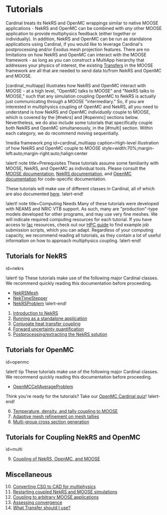 # Tutorials

Cardinal treats its NekRS and OpenMC wrappings similar to native
MOOSE applications - NekRS and OpenMC can be combined with *any* other MOOSE application
to provide multiphysics feedback (either together or individually). In addition,
NekRS and OpenMC can be run as standalone applications using Cardinal, if you would
like to leverage Cardinal's postprocessing and/or Exodus mesh projection features.
There are no limitations on
how NekRS and OpenMC can interact with the MOOSE framework - as long as you can
construct a MultiApp hierarchy that addresses your physics of interest, the existing
[Transfers](Transfers/index.md) in the MOOSE
framework are all that are needed to send data to/from NekRS and OpenMC and MOOSE.

[cardinal_multiapp] illustrates how NekRS and OpenMC interact with MOOSE -
at a high level, "OpenMC talks to MOOSE" and "NekRS talks to MOOSE," such that
any simulation coupling OpenMC to NekRS is actually just communicating through a
MOOSE "intermediary."
So, if you are interested in multiphysics coupling of OpenMC and NekRS, all you need
to understand is how NekRS and OpenMC *individually* couple to MOOSE, which is
covered by the [#nekrs] and [#openmc] sections
below. Nevertheless, we do also include some tutorials that specifically couple both
NekRS and OpenMC simultaneously, in the [#multi] section.
Within each category, we do recommend moving sequentially.

!media framework.png
  id=cardinal_multiapp
  caption=High-level illustration of how NekRS and OpenMC couple to MOOSE
  style=width:70%;margin-left:auto;margin-right:auto;halign:center

!alert! note title=Prerequisites
These tutorials assume some familiarity with MOOSE, NekRS, and OpenMC as individual
tools. Please consult the [MOOSE documentation](https://mooseframework.inl.gov/),
[NekRS documentation](https://nekrsdoc.readthedocs.io/en/latest/index.html), and
[OpenMC documentation](https://docs.openmc.org/en/stable/) for code-specific
documentation.

These tutorials will make use of different classes in Cardinal, all of which are also
documented [here](source/index.md).
!alert-end!

!alert! note title=Computing Needs
Many of these tutorials were developed with NEAMS and NRIC VTB support.
As such, many are "production"-type models developed for other programs, and may use very
fine meshes. We will indicate required computing resources for each tutorial. If you
have access to [!ac](HPC) resources, check out our [HPC guide](hpc.md) to find example
job submission scripts, which you can adapt.
Regardless of your computing capacity, we recommend reading all tutorials, as they contain a lot of useful information
on how to approach multiphysics coupling.
!alert-end!

## Tutorials for NekRS
  id=nekrs

!alert! tip
These tutorials make use of the following major Cardinal classes.
We recommend quickly reading this documentation before proceeding.

- [NekRSMesh](NekRSMesh.md)
- [NekTimeStepper](NekTimeStepper.md)
- [NekRSProblem](NekRSProblem.md)
!alert-end!

1. [Introduction to NekRS](nek_intro.md)
2. [Running as a standalone application](nekrs_standalone.md)
3. [Conjugate heat transfer coupling](cht.md)
4. [Forward uncertainty quantification](nekrs_stochastic.md)
5. [Postprocessing/extracting the NekRS solution](nekrs_outputs.md)

## Tutorials for OpenMC
  id=openmc

!alert! tip
These tutorials make use of the following major Cardinal classes. We recommend
quickly reading this documentation before proceeding.

- [OpenMCCellAverageProblem](OpenMCCellAverageProblem.md)

Think you're ready for the tutorials? Take our [OpenMC Cardinal quiz](https://www.flexiquiz.com/SC/N/30fc79f0-f9a5-4cfc-b140-c07dda3bdf0b)!
!alert-end!

6. [Temperature, density, and tally coupling to MOOSE](openmc_solid.md)
7. [Adaptive mesh refinement on mesh tallies](openmc_amr.md)
8. [Multi-group cross section generation](openmc_mgxs.md)

## Tutorials for Coupling NekRS and OpenMC
  id=multi

9. [Coupling of NekRS, OpenMC, and MOOSE](coupled.md)

## Miscellaneous

10. [Converting CSG to CAD for multiphysics](csg_to_cad.md)
11. [Restarting coupled NekRS and MOOSE simulations](restart_nek_moose.md)
12. [Coupling to arbitrary MOOSE applications](other_apps.md)
13. [Assessing convergence](convergence.md)
14. [What Transfer should I use?](transfers.md)
